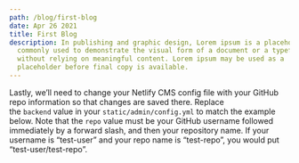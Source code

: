```yaml
---
path: /blog/first-blog
date: Apr 26 2021
title: First Blog
description: In publishing and graphic design, Lorem ipsum is a placeholder text
  commonly used to demonstrate the visual form of a document or a typeface
  without relying on meaningful content. Lorem ipsum may be used as a
  placeholder before final copy is available.
---
```

Lastly, we’ll need to change your Netlify CMS config file with your GitHub repo information so that changes are saved there. Replace the `backend` value in your `static/admin/config.yml` to match the example below. Note that the `repo` value must be your GitHub username followed immediately by a forward slash, and then your repository name. If your username is “test-user” and your repo name is “test-repo”, you would put “test-user/test-repo”.

![]()